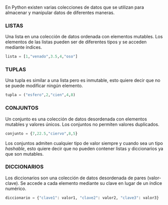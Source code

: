 En Python existen varias colecciones de datos que se utilizan para almacenar y manipular datos de diferentes maneras. 

### LISTAS

Una lista en una colección de datos ordenada con elementos mutables. Los elementos de las listas pueden ser de diferentes tipos y se acceden mediante índices.

```python
lista = [1,"venado",3.5,4,"oso"]
```

### TUPLAS

Una tupla es similar a una lista pero es inmutable, esto quiere decir que no se puede modificar ningún elemento.

```python
tupla = ("esfero",2,"cien",4,8)
```

### CONJUNTOS

Un conjunto es una colección de datos desordenada con elementos mutables y valores únicos. Los conjuntos no permiten valores duplicados.

```python
conjunto = {7,22.5,"ciervo",8,5}
```

Los conjuntos admiten cualquier tipo de valor siempre y cuando sea un tipo *hashable*, esto quiere decir que no pueden contener listas y diccionarios ya que son mutables.

### DICCIONARIOS

Los diccionarios son una colección de datos desordenada de pares (valor-clave). Se accede a cada elemento mediante su clave en lugar de un índice numérico.

```python
diccionario = {"clave1": valor1, "clave2": valor2, "clave3": valor3}
```
